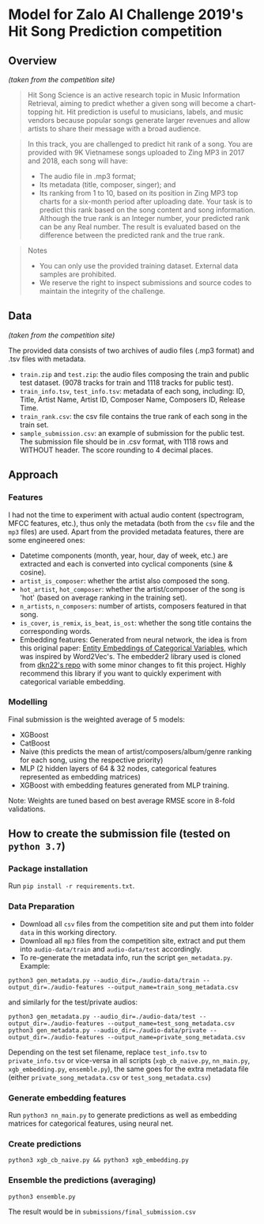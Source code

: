 # Model for Zalo AI Challenge 2019's Hit Song Prediction competition
## Overview
*(taken from the competition site)*
> Hit Song Science is an active research topic in Music Information Retrieval, aiming to predict whether a given song will become a chart-topping hit. Hit prediction is useful to musicians, labels, and music vendors because popular songs generate larger revenues and allow artists to share their message with a broad audience.

> In this track, you are challenged to predict hit rank of a song. You are provided with 9K Vietnamese songs uploaded to Zing MP3 in 2017 and 2018, each song will have:
> - The audio file in .mp3 format;
> - Its metadata (title, composer, singer); and
> - Its ranking from 1 to 10, based on its position in Zing MP3 top charts for a six-month period after uploading date.
> Your task is to predict this rank based on the song content and song information. Although the true rank is an Integer number, your predicted rank can be any Real number. The result is evaluated based on the difference between the predicted rank and the true rank.

> Notes
> - You can only use the provided training dataset. External data samples are prohibited.
> - We reserve the right to inspect submissions and source codes to maintain the integrity of the challenge.

## Data
*(taken from the competition site)*

The provided data consists of two archives of audio files (.mp3 format) and .tsv files with metadata.
- `train.zip` and `test.zip`: the audio files composing the train and public test dataset. (9078 tracks for train and 1118 tracks for public test).
- `train_info.tsv`, `test_info.tsv`: metadata of each song, including: ID, Title, Artist Name, Artist ID, Composer Name, Composers ID, Release Time.
- `train_rank.csv`: the csv file contains the true rank of each song in the train set.
- `sample_submission.csv`: an example of submission for the public test. The submission file should be in .csv format, with 1118 rows and WITHOUT header. The score rounding to 4 decimal places.

## Approach
### Features
I had not the time to experiment with actual audio content (spectrogram, MFCC features, etc.), thus only the metadata (both from the `csv` file and the `mp3` files) are used. Apart from the provided metadata features, there are some engineered ones:
- Datetime components (month, year, hour, day of week, etc.) are extracted and each is converted into cyclical components (sine & cosine).
- `artist_is_composer`: whether the artist also composed the song.
- `hot_artist`, `hot_composer`: whether the artist/composer of the song is 'hot' (based on average ranking in the training set).
- `n_artists`, `n_composers`: number of artists, composers featured in that song.
- `is_cover`, `is_remix`, `is_beat`, `is_ost`: whether the song title contains the corresponding words.
- Embedding features: Generated from neural network, the idea is from this original paper: [Entity Embeddings of Categorical Variables](http://arxiv.org/abs/1604.06737), which was inspired by Word2Vec's. The embedder2 library used is cloned from [dkn22's repo](https://github.com/dkn22/embedder) with some minor changes to fit this project. Highly recommend this library if you want to quickly experiment with categorical variable embedding.

### Modelling
Final submission is the weighted average of 5 models:
- XGBoost
- CatBoost
- Naive (this predicts the mean of artist/composers/album/genre ranking for each song, using the respective priority)
- MLP (2 hidden layers of 64 & 32 nodes, categorical features represented as embedding matrices)
- XGBoost with embedding features generated from MLP training.

Note: Weights are tuned based on best average RMSE score in 8-fold validations.

## How to create the submission file (tested on `python 3.7`)
### Package installation
Run `pip install -r requirements.txt`.
### Data Preparation
- Download all `csv` files from the competition site and put them into folder `data` in this working directory.
- Download all `mp3` files from the competition site, extract and put them into `audio-data/train` and `audio-data/test` accordingly.
- To re-generate the metadata info, run the script `gen_metadata.py`. Example:
```shell
python3 gen_metadata.py --audio_dir=./audio-data/train --output_dir=./audio-features --output_name=train_song_metadata.csv
```
and similarly for the test/private audios:
```shell
python3 gen_metadata.py --audio_dir=./audio-data/test --output_dir=./audio-features --output_name=test_song_metadata.csv
python3 gen_metadata.py --audio_dir=./audio-data/private --output_dir=./audio-features --output_name=private_song_metadata.csv
```
Depending on the test set filename, replace `test_info.tsv` to `private_info.tsv` or vice-versa in all scripts (`xgb_cb_naive.py`, `nn_main.py`, `xgb_embedding.py`, `ensemble.py`), the same goes for the extra metadata file (either `private_song_metadata.csv` or `test_song_metadata.csv`)

### Generate embedding features
Run `python3 nn_main.py` to generate predictions as well as embedding matrices for categorical features, using neural net.

### Create predictions
```shell
python3 xgb_cb_naive.py && python3 xgb_embedding.py
```

### Ensemble the predictions (averaging)
```shell
python3 ensemble.py
```

The result would be in `submissions/final_submission.csv`
